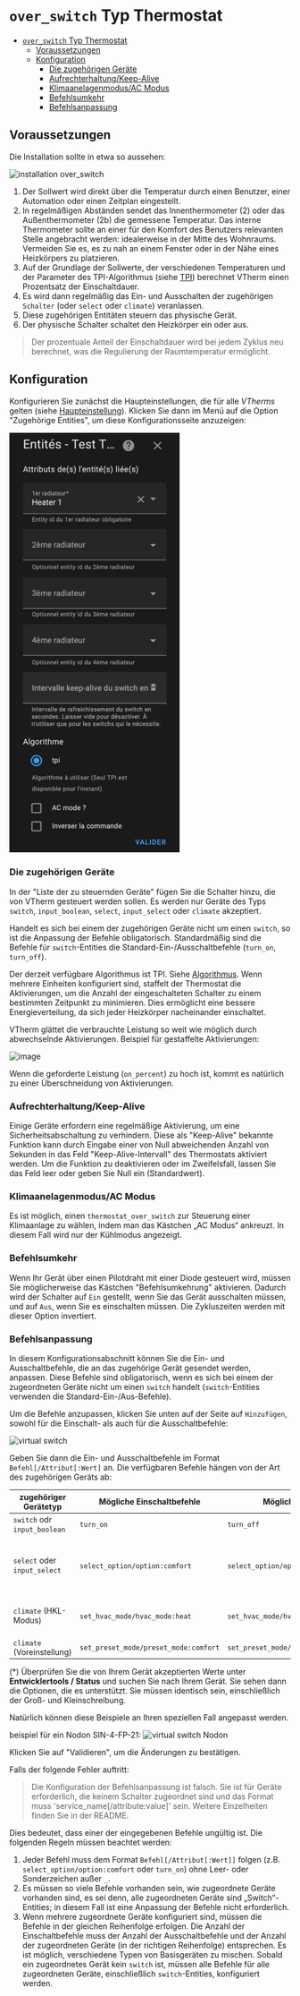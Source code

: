 # `over_switch` Typ Thermostat

- [`over_switch` Typ Thermostat](#over_switch-typ-thermostat)
  - [Voraussetzungen](#voraussetzungen)
  - [Konfiguration](#konfiguration)
    - [Die zugehörigen Geräte](#die-zugehörigen-geräte)
    - [Aufrechterhaltung/Keep-Alive](#aufrechterhaltung-keep-alive)
    - [Klimaanelagenmodus/AC Modus](#klimaanelagenmodus-AC-modus)
    - [Befehlsumkehr](#befehlsumkehr)
    - [Befehlsanpassung](#befehlsanpassung)


## Voraussetzungen

Die Installation sollte in etwa so aussehen:

![installation `over_switch`](images/over-switch-schema.png)

1. Der Sollwert wird direkt über die Temperatur durch einen Benutzer, einer Automation oder einen Zeitplan eingestellt.
2. In regelmäßigen Abständen sendet das Innenthermometer (2) oder das Außenthermometer (2b) die gemessene Temperatur. Das interne Thermometer sollte an einer für den Komfort des Benutzers relevanten Stelle angebracht werden: idealerweise in der Mitte des Wohnraums. Vermeiden Sie es, es zu nah an einem Fenster oder in der Nähe eines Heizkörpers zu platzieren.
3. Auf der Grundlage der Sollwerte, der verschiedenen Temperaturen und der Parameter des TPI-Algorithmus (siehe [TPI](algorithms.md#lalgorithmus-tpi)) berechnet VTherm einen Prozentsatz der Einschaltdauer.
4. Es wird dann regelmäßig das Ein- und Ausschalten der zugehörigen `Schalter` (oder `select` oder `climate`) veranlassen.
5. Diese zugehörigen Entitäten steuern das physische Gerät.
6. Der physische Schalter schaltet den Heizkörper ein oder aus.

> Der prozentuale Anteil der Einschaltdauer wird bei jedem Zyklus neu berechnet, was die Regulierung der Raumtemperatur ermöglicht.

## Konfiguration

Konfigurieren Sie zunächst die Haupteinstellungen, die für alle _VTherms_ gelten (siehe [Haupteinstellung](base-attributes.md)).
Klicken Sie dann im Menü auf die Option "Zugehörige Entities", um diese Konfigurationsseite anzuzeigen:

![image](images/config-linked-entity.png)

### Die zugehörigen Geräte

In der "Liste der zu steuernden Geräte" fügen Sie die Schalter hinzu, die von VTherm gesteuert werden sollen. Es werden nur Geräte des Typs `switch`, `input_boolean`, `select`, `input_select` oder `climate` akzeptiert.

Handelt es sich bei einem der zugehörigen Geräte nicht um einen `switch`, so ist die Anpassung der Befehle obligatorisch. Standardmäßig sind die Befehle für `switch`-Entities die Standard-Ein-/Ausschaltbefehle (`turn_on`, `turn_off`).

Der derzeit verfügbare Algorithmus ist TPI. Siehe [Algorithmus](#algorithm).
Wenn mehrere Einheiten konfiguriert sind, staffelt der Thermostat die Aktivierungen, um die Anzahl der eingeschalteten Schalter zu einem bestimmten Zeitpunkt zu minimieren. Dies ermöglicht eine bessere Energieverteilung, da sich jeder Heizkörper nacheinander einschaltet.

VTherm glättet die verbrauchte Leistung so weit wie möglich durch abwechselnde Aktivierungen. Beispiel für gestaffelte Aktivierungen:

![image](images/multi-switch-activation.png)

Wenn die geforderte Leistung (`on_percent`) zu hoch ist, kommt es natürlich zu einer Überschneidung von Aktivierungen.

### Aufrechterhaltung/Keep-Alive

Einige Geräte erfordern eine regelmäßige Aktivierung, um eine Sicherheitsabschaltung zu verhindern. Diese als "Keep-Alive" bekannte Funktion kann durch Eingabe einer von Null abweichenden Anzahl von Sekunden in das Feld "Keep-Alive-Intervall" des Thermostats aktiviert werden. Um die Funktion zu deaktivieren oder im Zweifelsfall, lassen Sie das Feld leer oder geben Sie Null ein (Standardwert).

### Klimaanelagenmodus/AC Modus

Es ist möglich, einen `thermostat_over_switch` zur Steuerung einer Klimaanlage zu wählen, indem man das Kästchen „AC Modus“ ankreuzt. In diesem Fall wird nur der Kühlmodus angezeigt.

### Befehlsumkehr

Wenn Ihr Gerät über einen Pilotdraht mit einer Diode gesteuert wird, müssen Sie möglicherweise das Kästchen "Befehlsumkehrung" aktivieren. Dadurch wird der Schalter auf `Ein` gestellt, wenn Sie das Gerät ausschalten müssen, und auf `Aus`, wenn Sie es einschalten müssen. Die Zykluszeiten werden mit dieser Option invertiert.

### Befehlsanpassung

In diesem Konfigurationsabschnitt können Sie die Ein- und Ausschaltbefehle, die an das zugehörige Gerät gesendet werden, anpassen.
Diese Befehle sind obligatorisch, wenn es sich bei einem der zugeordneten Geräte nicht um einen `switch` handelt (`switch`-Entities verwenden die Standard-Ein-/Aus-Befehle).

Um die Befehle anzupassen, klicken Sie unten auf der Seite auf `Hinzufügen`, sowohl für die Einschalt- als auch für die Ausschaltbefehle:

![virtual switch](images/config-vswitch1.png)

Geben Sie dann die Ein- und Ausschaltbefehle im Format `Befehl[/Attribut[:Wert]` an.
Die verfügbaren Befehle hängen von der Art des zugehörigen Geräts ab:

| zugehöriger Gerätetyp       | Mögliche Einschaltbefehle             | Mögliche Ausschaltbefehle                      | Betrifft                          |
| --------------------------- | ------------------------------------- | ---------------------------------------------- | --------------------------------- |
| `switch` odr `input_boolean`| `turn_on`                             | `turn_off`                                     | Alle Schalter                     |
| `select` oder `input_select`| `select_option/option:comfort`        | `select_option/option:frost_protection`        | Nodon SIN-4-FP-21 und ähnlich (*) |
| `climate` (HKL-Modus)       | `set_hvac_mode/hvac_mode:heat`        | `set_hvac_mode/hvac_mode:off`                  | eCosy (via Tuya Local)            |
| `climate` (Voreinstellung)  | `set_preset_mode/preset_mode:comfort` | `set_preset_mode/preset_mode:frost_protection` | Heatzy (*)                        |

(*) Überprüfen Sie die von Ihrem Gerät akzeptierten Werte unter **Entwicklertools / Status** und suchen Sie nach Ihrem Gerät. Sie sehen dann die Optionen, die es unterstützt. Sie müssen identisch sein, einschließlich der Groß- und Kleinschreibung.

Natürlich können diese Beispiele an Ihren speziellen Fall angepasst werden.

beispiel für ein Nodon SIN-4-FP-21:
![virtual switch Nodon](images/config-vswitch2.png)

Klicken Sie auf "Validieren", um die Änderungen zu bestätigen.

Falls der folgende Fehler auftritt:

> Die Konfiguration der Befehlsanpassung ist falsch. Sie ist für Geräte erforderlich, die keinem Schalter zugeordnet sind und das Format muss 'service_name[/attribute:value]' sein. Weitere Einzelheiten finden Sie in der README.

Dies bedeutet, dass einer der eingegebenen Befehle ungültig ist. Die folgenden Regeln müssen beachtet werden:
1. Jeder Befehl muss dem Format `Befehl[/Attribut[:Wert]]` folgen (z.B. `select_option/option:comfort` oder `turn_on`) ohne Leer- oder Sonderzeichen außer `_`.
2. Es müssen so viele Befehle vorhanden sein, wie zugeordnete Geräte vorhanden sind, es sei denn, alle zugeordneten Geräte sind „Switch“-Entities; in diesem Fall ist eine Anpassung der Befehle nicht erforderlich.
3. Wenn mehrere zugeordnete Geräte konfiguriert sind, müssen die Befehle in der gleichen Reihenfolge erfolgen. Die Anzahl der Einschaltbefehle muss der Anzahl der Ausschaltbefehle und der Anzahl der zugeordneten Geräte (in der richtigen Reihenfolge) entsprechen. Es ist möglich, verschiedene Typen von Basisgeräten zu mischen. Sobald ein zugeordnetes Gerät kein `switch` ist, müssen alle Befehle für alle zugeordneten Geräte, einschließlich `switch`-Entities, konfiguriert werden.
